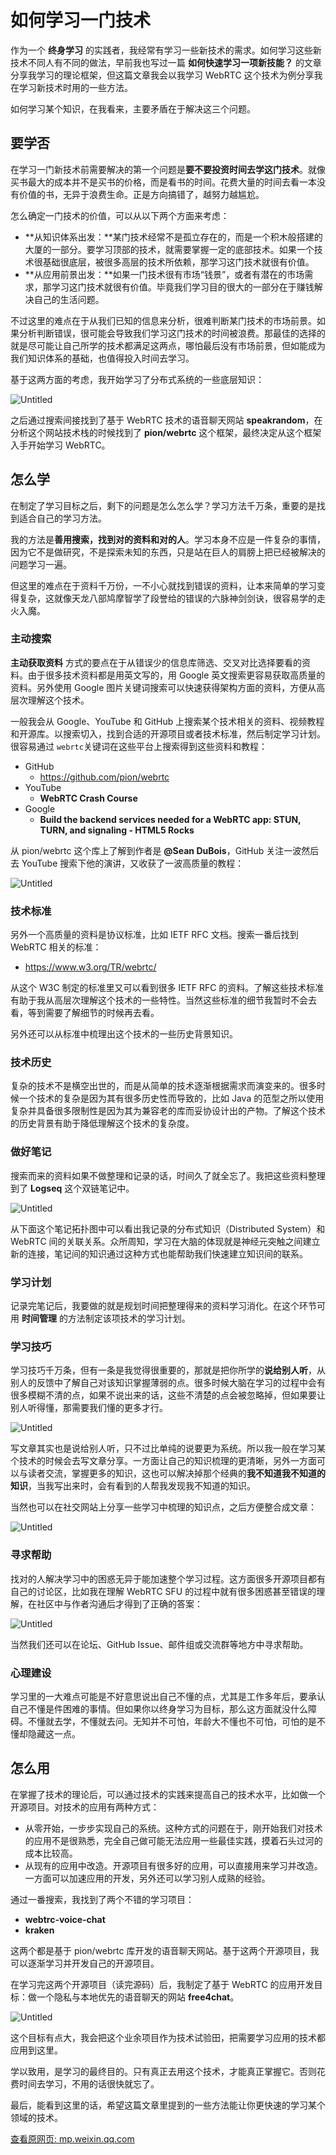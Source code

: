 # 如何学习一门技术

作为一个 **终身学习** 的实践者，我经常有学习一些新技术的需求。如何学习这些新技术不同人有不同的做法，早前我也写过一篇 **如何快速学习一项新技能？** 的文章分享我学习的理论框架，但这篇文章我会以我学习 WebRTC 这个技术为例分享我在学习新技术时用的一些方法。

如何学习某个知识，在我看来，主要矛盾在于解决这三个问题。

## **要学否**

在学习一门新技术前需要解决的第一个问题是**要不要投资时间去学这门技术**。就像买书最大的成本并不是买书的价格，而是看书的时间。花费大量的时间去看一本没有价值的书，无异于浪费生命。正是方向搞错了，越努力越尴尬。

怎么确定一门技术的价值，可以从以下两个方面来考虑：

- **从知识体系出发：**某门技术经常不是孤立存在的，而是一个积木般搭建的大厦的一部分。要学习顶部的技术，就需要掌握一定的底部技术。如果一个技术很基础很底层，被很多高层的技术所依赖，那学习这门技术就很有价值。
- **从应用前景出发：**如果一门技术很有市场“钱景”，或者有潜在的市场需求，那学习这门技术就很有价值。毕竟我们学习目的很大的一部分在于赚钱解决自己的生活问题。

不过这里的难点在于从我们已知的信息来分析，很难判断某门技术的市场前景。如果分析判断错误，很可能会导致我们学习这门技术的时间被浪费。那最佳的选择的就是尽可能让自己所学的技术都满足这两点，哪怕最后没有市场前景，但如能成为我们知识体系的基础，也值得投入时间去学习。

基于这两方面的考虑，我开始学习了分布式系统的一些底层知识：

![Untitled](images/Untitled%203.png)

之后通过搜索间接找到了基于 WebRTC 技术的语音聊天网站 **speakrandom**，在分析这个网站技术栈的时候找到了 **pion/webrtc** 这个框架，最终决定从这个框架入手开始学习 WebRTC。

## **怎么学**

在制定了学习目标之后，剩下的问题是怎么怎么学？学习方法千万条，重要的是找到适合自己的学习方法。

我的方法是**善用搜索，找到对的资料和对的人**。学习本身不应是一件复杂的事情，因为它不是做研究，不是探索未知的东西，只是站在巨人的肩膀上把已经被解决的问题学习一遍。

但这里的难点在于资料千万份，一不小心就找到错误的资料，让本来简单的学习变得复杂，这就像天龙八部鸠摩智学了段誉给的错误的六脉神剑剑诀，很容易学的走火入魔。

### 主动搜索

**主动获取资料** 方式的要点在于从错误少的信息库筛选、交叉对比选择要看的资料。由于很多技术资料都是用英文写的，用 Google 英文搜索更容易获取高质量的资料。另外使用 Google 图片关键词搜索可以快速获得架构方面的资料，方便从高层次理解这个技术。

一般我会从 Google、YouTube 和 GitHub 上搜索某个技术相关的资料、视频教程和开源库。以搜索切入，找到合适的开源项目或者技术标准，然后制定学习计划。很容易通过 `webrtc`关键词在这些平台上搜索得到这些资料和教程：

- GitHub
  - https://github.com/pion/webrtc
- YouTube
  - **WebRTC Crash Course**
- Google
  - **Build the backend services needed for a WebRTC app: STUN, TURN, and signaling - HTML5 Rocks**

从 pion/webrtc 这个库上了解到作者是 **@Sean DuBois**，GitHub 关注一波然后去 YouTube 搜索下他的演讲，又收获了一波高质量的教程：

![Untitled](images/Untitled%204.png)

### 技术标准

另外一个高质量的资料是协议标准，比如 IETF RFC 文档。搜索一番后找到 WebRTC 相关的标准：

- https://www.w3.org/TR/webrtc/

从这个 W3C 制定的标准里又可以看到很多 IETF RFC 的资料。了解这些技术标准有助于我从高层次理解这个技术的一些特性。当然这些标准的细节我暂时不会去看，等到需要了解细节的时候再去看。

另外还可以从标准中梳理出这个技术的一些历史背景知识。

### 技术历史

复杂的技术不是横空出世的，而是从简单的技术逐渐根据需求而演变来的。很多时候一个技术的复杂是因为其有很多历史性而导致的，比如 Java 的范型之所以使用复杂并具备很多限制性是因为其为兼容老的库而妥协设计出的产物。了解这个技术的历史背景有助于降低理解这个技术的复杂度。

### 做好笔记

搜索而来的资料如果不做整理和记录的话，时间久了就全忘了。我把这些资料整理到了 **Logseq** 这个双链笔记中。

![Untitled](images/Untitled%205.png)

从下面这个笔记拓扑图中可以看出我记录的分布式知识（Distributed System）和 WebRTC 间的关联关系。众所周知，学习在大脑的体现就是神经元突触之间建立新的连接，笔记间的知识通过这种方式也能帮助我们快速建立知识间的联系。

### 学习计划

记录完笔记后，我要做的就是规划时间把整理得来的资料学习消化。在这个环节可用 **时间管理** 的方法制定该项技术的学习计划。

### 学习技巧

学习技巧千万条，但有一条是我觉得很重要的，那就是把你所学的**说给别人听**，从别人的反馈中了解自己对该知识掌握薄弱的点。很多时候大脑在学习的过程中会有很多模糊不清的点，如果不说出来的话，这些不清楚的点会被忽略掉，但如果要让别人听得懂，那需要我们懂的更多才行。

![Untitled](images/Untitled%206.png)

写文章其实也是说给别人听，只不过比单纯的说要更为系统。所以我一般在学习某个技术的时候会去写文章分享。一方面让自己的知识梳理的更清晰，另外一方面可以与读者交流，掌握更多的知识，这也可以解决掉那个经典的**我不知道我不知道的知识**，当我写出来时，会有看到的人帮我发现我不知道的知识。

当然也可以在社交网站上分享一些学习中梳理的知识点，之后方便整合成文章：

![Untitled](images/Untitled%207.png)

### 寻求帮助

找对的人解决学习中的困惑无异于能加速整个学习过程。这方面很多开源项目都有自己的讨论区，比如我在理解 WebRTC SFU 的过程中就有很多困惑甚至错误的理解，在社区中与作者沟通后才得到了正确的答案：

![Untitled](images/Untitled%208.png)

当然我们还可以在论坛、GitHub Issue、邮件组或交流群等地方中寻求帮助。

### 心理建设

学习里的一大难点可能是不好意思说出自己不懂的点，尤其是工作多年后，要承认自己不懂是件困难的事情。但如果你以终身学习为目标，那么这方面就没什么障碍。不懂就去学，不懂就去问。无知并不可怕，年龄大不懂也不可怕，可怕的是不懂却隐藏这一点。

## **怎么用**

在掌握了技术的理论后，可以通过技术的实践来提高自己的技术水平，比如做一个开源项目。对技术的应用有两种方式：

- 从零开始，一步步实现自己的系统。这种方式的问题在于，刚开始我们对技术的应用不是很熟悉，完全自己做可能无法应用一些最佳实践，摸着石头过河的成本比较高。
- 从现有的应用中改造。开源项目有很多好的应用，可以直接用来学习并改造。一方面可以加速应用的开发，另外还可以学习别人成熟的经验。

通过一番搜索，我找到了两个不错的学习项目：

- **webtrc-voice-chat**
- **kraken**

这两个都是基于 pion/webrtc 库开发的语音聊天网站。基于这两个开源项目，我可以逐渐学习并开发自己的开源项目。

在学习完这两个开源项目（读完源码）后，我制定了基于 WebRTC 的应用开发目标：做一个隐私与本地优先的语音聊天的网站 **free4chat**。

![Untitled](images/Untitled%209.png)

这个目标有点大，我会把这个业余项目作为技术试验田，把需要学习应用的技术都应用到这里。

学以致用，是学习的最终目的。只有真正去用这个技术，才能真正掌握它。否则花费时间去学习，不用的话很快就忘了。

最后，能看到这里的话，希望这篇文章里提到的一些方法能让你更快速的学习某个领域的技术。

[查看原网页: mp.weixin.qq.com](https://mp.weixin.qq.com/s?__biz=MjM5MjY3OTgwMA==&mid=2652480712&idx=1&sn=5cb38eb2622f7a57be04463b49aa8024&scene=58&subscene=0)
